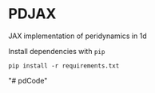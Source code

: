 # PDJAX

JAX implementation of peridynamics in 1d

Install dependencies with `pip`

```
pip install -r requirements.txt
```

"# pdCode" 
